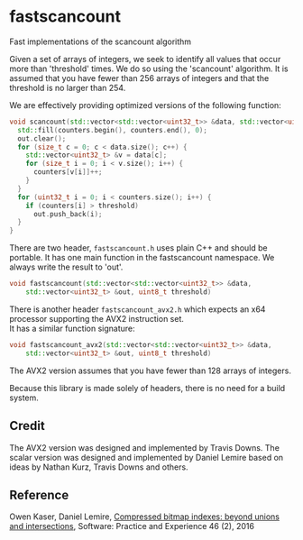 # fastscancount
Fast implementations of the scancount algorithm


Given a set of arrays of integers, we seek to identify 
all values that occur more than 'threshold' times. We do so using the
'scancount' algorithm. It is assumed
that you have fewer than 256 arrays of integers and that the threshold is no larger than 254.

We are effectively providing optimized versions of the following function:

```C++
void scancount(std::vector<std::vector<uint32_t>> &data, std::vector<uint32_t> &out, uint8_t threshold) {
  std::fill(counters.begin(), counters.end(), 0);
  out.clear();
  for (size_t c = 0; c < data.size(); c++) {
    std::vector<uint32_t> &v = data[c];
    for (size_t i = 0; i < v.size(); i++) {
      counters[v[i]]++;
    }
  }
  for (uint32_t i = 0; i < counters.size(); i++) {
    if (counters[i] > threshold)
      out.push_back(i);
  }
}
```

There are two header, `fastscancount.h` uses plain C++ and should
be portable. It has one main function in the fastscancount namespace.
We always write the result to 'out'.

```C++
void fastscancount(std::vector<std::vector<uint32_t>> &data,
    std::vector<uint32_t> &out, uint8_t threshold)
```

There is another header `fastscancount_avx2.h`
which expects an x64 processor supporting the AVX2 instruction set.  
It has a similar function signature:

```C++
void fastscancount_avx2(std::vector<std::vector<uint32_t>> &data,
    std::vector<uint32_t> &out, uint8_t threshold)
```

The AVX2 version assumes that you have fewer than 128 arrays of integers.

Because this library is made solely of headers, there is no
need for a build system.

## Credit

The AVX2 version was designed and implemented by Travis Downs.
The scalar version was designed and implemented by Daniel Lemire based on ideas by Nathan Kurz,  Travis Downs and others.

## Reference


Owen Kaser, Daniel Lemire, [Compressed bitmap indexes: beyond unions and intersections](https://arxiv.org/abs/1402.4466), Software: Practice and Experience 46 (2), 2016
